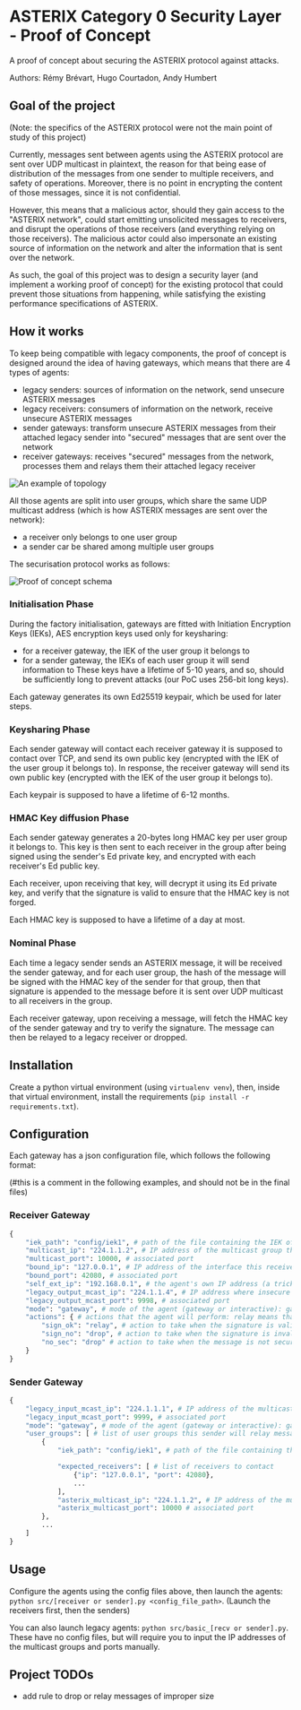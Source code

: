 # ASTERIX Category 0 Security Layer - Proof of Concept

A proof of concept about securing the ASTERIX protocol against attacks.


Authors: Rémy Brévart, Hugo Courtadon, Andy Humbert

## Goal of the project

(Note: the specifics of the ASTERIX protocol were not the main point of study of this project)

Currently, messages sent between agents using the ASTERIX protocol are sent over UDP multicast in plaintext,
the reason for that being ease of distribution of the messages from one sender to multiple receivers, and safety of operations. Moreover, there is no point in encrypting the content of those messages, since it is not confidential.

However, this means that a malicious actor, should they gain access to the "ASTERIX network", could start emitting unsolicited messages to receivers, and disrupt the operations of those receivers (and everything relying on those receivers).
The malicious actor could also impersonate an existing source of information on the network and alter the information that is sent over the network.

As such, the goal of this project was to design a security layer (and implement a working proof of concept) for the existing protocol that could prevent those situations from happening, while satisfying the existing performance specifications of ASTERIX.

## How it works

To keep being compatible with legacy components, the proof of concept is designed around the idea of having gateways, which means that there are 4 types of agents:
- legacy senders: sources of information on the network, send unsecure ASTERIX messages
- legacy receivers: consumers of information on the network, receive unsecure ASTERIX messages
- sender gateways: transform unsecure ASTERIX messages from their attached legacy sender into "secured" messages that are sent over the network
- receiver gateways: receives "secured" messages from the network, processes them and relays them their attached legacy receiver

![An example of topology](schema/Topo.drawio.png)

All those agents are split into user groups, which share the same UDP multicast address (which is how ASTERIX messages are sent over the network):
- a receiver only belongs to one user group
- a sender car be shared among multiple user groups

The securisation protocol works as follows:

![Proof of concept schema](schema/AsterixPOCschema.drawio.png)

### Initialisation Phase
During the factory initialisation, gateways are fitted with Initiation Encryption Keys (IEKs), AES encryption keys used only for keysharing:
- for a receiver gateway, the IEK of the user group it belongs to
- for a sender gateway, the IEKs of each user group it will send information to
These keys have a lifetime of 5-10 years, and so, should be sufficiently long to prevent attacks (our PoC uses 256-bit long keys).

Each gateway generates its own Ed25519 keypair, which be used for later steps.

### Keysharing Phase

Each sender gateway will contact each receiver gateway it is supposed to contact over TCP, and send its own public key (encrypted with the IEK of the user group it belongs to).
In response, the receiver gateway will send its own public key (encrypted with the IEK of the user group it belongs to).

Each keypair is supposed to have a lifetime of 6-12 months.

### HMAC Key diffusion Phase

Each sender gateway generates a 20-bytes long HMAC key per user group it belongs to.
This key is then sent to each receiver in the group after being signed using the sender's Ed private key, and encrypted with each receiver's Ed public key.

Each receiver, upon receiving that key, will decrypt it using its Ed private key, and verify that the signature is valid to ensure that the HMAC key is not forged.

Each HMAC key is supposed to have a lifetime of a day at most.

### Nominal Phase

Each time a legacy sender sends an ASTERIX message, it will be received the sender gateway, and for each user group, the hash of the message will be signed with the HMAC key of the sender for that group, then that signature is appended to the message before it is sent over UDP multicast to all receivers in the group.

Each receiver gateway, upon receiving a message, will fetch the HMAC key of the sender gateway and try to verify the signature. The message can then be relayed to a legacy receiver or dropped.

## Installation

Create a python virtual environment (using ```virtualenv venv```),
then, inside that virtual environment, install the requirements (```pip install -r requirements.txt```).

## Configuration

Each gateway has a json configuration file, which follows the following format:

(#this is a comment in the following examples, and should not be in the final files)
### Receiver Gateway

```python
{
    "iek_path": "config/iek1", # path of the file containing the IEK of the user group this receiver belongs to
    "multicast_ip": "224.1.1.2", # IP address of the multicast group this receiver belongs to
    "multicast_port": 10000, # associated port
    "bound_ip": "127.0.0.1", # IP address of the interface this receiver is bound to (to receive keys)
    "bound_port": 42080, # associated port
    "self_ext_ip": "192.168.0.1", # the agent's own IP address (a trick to fix an issue if sender is on the same machine)
    "legacy_output_mcast_ip": "224.1.1.4", # IP address where insecure messages will be relayed
    "legacy_output_mcast_port": 9998, # associated port
    "mode": "gateway", # mode of the agent (gateway or interactive): gateway means that the agent will act as a gateway, interactive means that the agent will display received messages to the standard output. No legacy receiver is needed if the mode is interactive.
    "actions": { # actions that the agent will perform: relay means that the message will be relayed to the legacy receiver, drop means that the message will be dropped
        "sign_ok": "relay", # action to take when the signature is valid
        "sign_no": "drop", # action to take when the signature is invalid
        "no_sec": "drop" # action to take when the message is not secured
    }
}
```

### Sender Gateway

```python
{
    "legacy_input_mcast_ip": "224.1.1.1", # IP address of the multicast group this sender will receive messages to secure from (where the legacy sender is expected to send messages)
    "legacy_input_mcast_port": 9999, # associated port
    "mode": "gateway", # mode of the agent (gateway or interactive): gateway means that the agent will act as a gateway, interactive means that the agent will send messages from the standard input. No legacy sender is needed if the mode is interactive.
    "user_groups": [ # list of user groups this sender will relay messages to
        {
            "iek_path": "config/iek1", # path of the file containing the IEK of the user group

            "expected_receivers": [ # list of receivers to contact
                {"ip": "127.0.0.1", "port": 42080},
                ...
            ],
            "asterix_multicast_ip": "224.1.1.2", # IP address of the multicast group this sender will send secure messages to
            "asterix_multicast_port": 10000 # associated port
        },
        ...
    ]
}
```

## Usage

Configure the agents using the config files above, then launch the agents: ```python src/[receiver or sender].py <config_file_path>```. (Launch the receivers first, then the senders)

You can also launch legacy agents: ```python src/basic_[recv or sender].py```. These have no config files, but will require you to input the IP addresses of the multicast groups and ports manually.

## Project TODOs

- add rule to drop or relay messages of improper size
